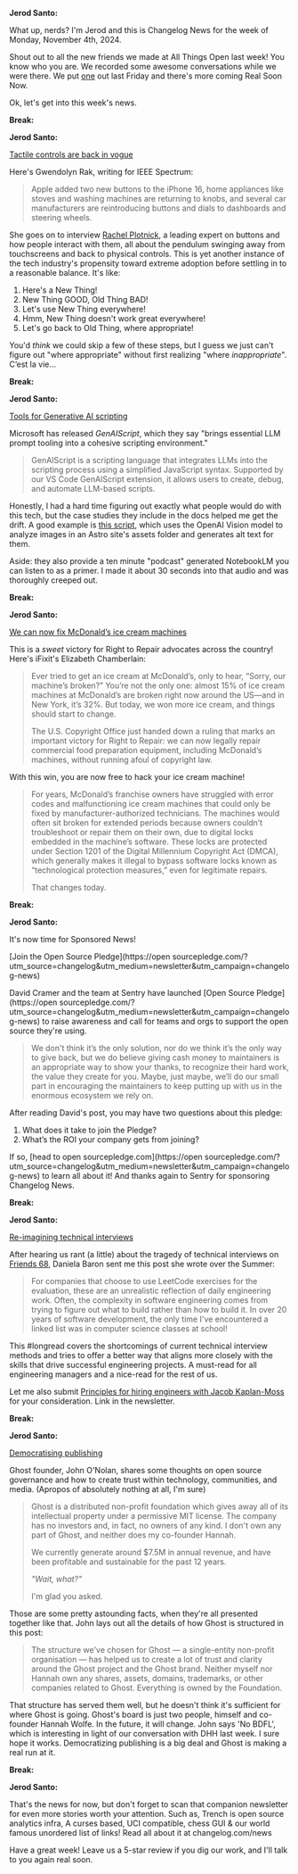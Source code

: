 **Jerod Santo:**

What up, nerds? I'm Jerod and this is Changelog News for the week of Monday, November 4th, 2024.

Shout out to all the new friends we made at All Things Open last week! You know who you are.  We recorded some awesome conversations while we were there. We put [one](https://changelog.com/friends/68) out last Friday and there's more coming Real Soon Now.

Ok, let's get into this week's news.

**Break:**

**Jerod Santo:**

[Tactile controls are back in vogue](https://spectrum.ieee.org/touchscreens)

Here's Gwendolyn Rak, writing for IEEE Spectrum:

> Apple added two new buttons to the iPhone 16, home appliances like stoves and washing machines are returning to knobs, and several car manufacturers are reintroducing buttons and dials to dashboards and steering wheels.

She goes on to interview [Rachel Plotnick](https://mediaschool.indiana.edu/people/profile.html?p=raplotni), a leading expert on buttons and how people interact with them, all about the pendulum swinging away from touchscreens and back to physical controls. This is yet another instance of the tech industry's propensity toward extreme adoption before settling in to a reasonable balance. It's like:

1. Here's a New Thing!
2. New Thing GOOD, Old Thing BAD!
3. Let's use New Thing everywhere!
4. Hmm, New Thing doesn't work great everywhere!
5. Let's go back to Old Thing, where appropriate!

You'd _think_ we could skip a few of these steps, but I guess we just can't figure out "where appropriate" without first realizing "where *inappropriate*". C’est la vie...

**Break:**

**Jerod Santo:**

[Tools for Generative AI scripting](https://microsoft.github.io/genaiscript/)

Microsoft has released *GenAIScript*, which they say "brings essential LLM prompt tooling into a cohesive scripting environment."

> GenAIScript is a scripting language that integrates LLMs into the scripting process using a simplified JavaScript syntax. Supported by our VS Code GenAIScript extension, it allows users to create, debug, and automate LLM-based scripts.

Honestly, I had a hard time figuring out exactly what people would do with this tech, but the case studies they include in the docs helped me get the drift. A good example is [this script](https://microsoft.github.io/genaiscript/case-studies/image-alt-text/), which uses the OpenAI Vision model to analyze images in an Astro site's assets folder and generates alt text for them.

Aside: they also provide a ten minute "podcast" generated NotebookLM you can listen to as a primer. I made it about 30 seconds into that audio and was thoroughly creeped out.

**Break:**

**Jerod Santo:**

[We can now fix McDonald’s ice cream machines](https://www.ifixit.com/News/102368/victory-is-sweet-we-can-now-fix-mcdonalds-ice-cream-machines)

This is a *sweet* victory for Right to Repair advocates across the country! Here's iFixit's Elizabeth Chamberlain:

> Ever tried to get an ice cream at McDonald’s, only to hear, “Sorry, our machine’s broken?” You’re not the only one: almost 15% of ice cream machines at McDonald’s are broken right now around the US—and in New York, it’s 32%. But today, we won more ice cream, and things should start to change.
>
>The U.S. Copyright Office just handed down a ruling that marks an important victory for Right to Repair: we can now legally repair commercial food preparation equipment, including McDonald’s machines, without running afoul of copyright law.

With this win, you are now free to hack your ice cream machine!

> For years, McDonald’s franchise owners have struggled with error codes and malfunctioning ice cream machines that could only be fixed by manufacturer-authorized technicians. The machines would often sit broken for extended periods because owners couldn’t troubleshoot or repair them on their own, due to digital locks embedded in the machine’s software. These locks are protected under Section 1201 of the Digital Millennium Copyright Act (DMCA), which generally makes it illegal to bypass software locks known as “technological protection measures,” even for legitimate repairs.
>
> That changes today.



**Break:**

**Jerod Santo:**

It's now time for Sponsored News!

[Join the Open Source Pledge](https://open sourcepledge.com/?utm_source=changelog&utm_medium=newsletter&utm_campaign=changelog-news)

David Cramer and the team at Sentry have launched [Open Source Pledge](https://open sourcepledge.com/?utm_source=changelog&utm_medium=newsletter&utm_campaign=changelog-news) to raise awareness and call for teams and orgs to support the open source they're using.

> We don't think it’s the only solution, nor do we think it’s the only way to give back, but we do believe giving cash money to maintainers is an appropriate way to show your thanks, to recognize their hard work, the value they create for you. Maybe, just maybe, we’ll do our small part in encouraging the maintainers to keep putting up with us in the enormous ecosystem we rely on.

After reading David's post, you may have two questions about this pledge:

1. What does it take to join the Pledge?
2. What’s the ROI your company gets from joining?

If so, [head to open sourcepledge.com](https://open sourcepledge.com/?utm_source=changelog&utm_medium=newsletter&utm_campaign=changelog-news) to learn all about it! And thanks again to Sentry for sponsoring Changelog News.

**Break:**

**Jerod Santo:**

[Re-imagining technical interviews](https://danielabaron.me/blog/reimagining-technical-interviews/)

After hearing us rant (a little) about the tragedy of technical interviews on [Friends 68](https://changelog.com/friends/68), Daniela Baron sent me this post she wrote over the Summer:

> For companies that choose to use LeetCode exercises for the evaluation, these are an unrealistic reflection of daily engineering work. Often, the complexity in software engineering comes from trying to figure out what to build rather than how to build it. In over 20 years of software development, the only time I've encountered a linked list was in computer science classes at school!

This #longread covers the shortcomings of current technical interview methods and tries to offer a better way that aligns more closely with the skills that drive successful engineering projects. A must-read for all engineering managers and a nice-read for the rest of us.

Let me also submit [Principles for hiring engineers with Jacob Kaplan-Moss](https://changelog.fm/479) for your consideration. Link in the newsletter.

**Break:**

**Jerod Santo:**

[Democratising publishing](https://john.onolan.org/democratising-publishing/)

Ghost founder, John O'Nolan, shares some thoughts on open source governance and how to create trust within technology, communities, and media. (Apropos of absolutely nothing at all, I'm sure)

> Ghost is a distributed non-profit foundation which gives away all of its intellectual property under a permissive MIT license. The company has no investors and, in fact, no owners of any kind. I don't own any part of Ghost, and neither does my co-founder Hannah.
>
> We currently generate around $7.5M in annual revenue, and have been profitable and sustainable for the past 12 years.
>
> *"Wait, what?"*
>
> I'm glad you asked.

Those are some pretty astounding facts, when they're all presented together like that. John lays out all the details of how Ghost is structured in this post:

> The structure we've chosen for Ghost — a single-entity non-profit organisation — has helped us to create a lot of trust and clarity around the Ghost project and the Ghost brand. Neither myself nor Hannah own any shares, assets, domains, trademarks, or other companies related to Ghost. Everything is owned by the Foundation.

That structure has served them well, but he doesn't think it's sufficient for where Ghost is going. Ghost's board is just two people, himself and co-founder Hannah Wolfe. In the future, it will change. John says 'No BDFL', which is interesting in light of our conversation with DHH last week. I sure hope it works. Democratizing publishing is a big deal and Ghost is making a real run at it.

**Break:**

**Jerod Santo:**

That's the news for now, but don't forget to scan that companion newsletter for even more stories worth your attention. Such as, Trench is open source analytics infra, A curses based, UCI compatible, chess GUI & our world famous unordered list of links! Read all about it at changelog.com/news

Have a great week! Leave us a 5-star review if you dig our work, and I'll talk to you again real soon.

